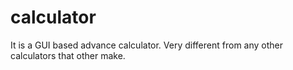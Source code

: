 # calculator
It is a GUI based advance calculator. Very different from any other calculators that other make.
